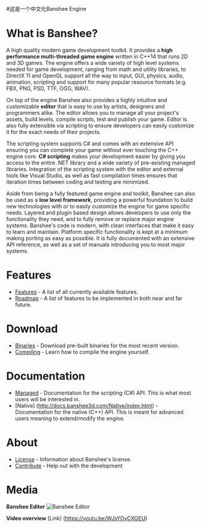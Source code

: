 #这是一个中文化Banshee Engine

# What is Banshee? 
A high quality modern game development toolkit. It provides a **high performance multi-threaded game engine** written in C++14 that runs 2D and 3D games. The engine offers a wide variety of high level systems needed for game development, ranging from math and utility libraries, to DirectX 11 and OpenGL support all the way to input, GUI, physics, audio, animation, scripting and support for many popular resource formats (e.g. FBX, PNG, PSD, TTF, OGG, WAV).

On top of the engine Banshee also provides a highly intuitive and customizable **editor** that is easy to use by artists, designers and programmers alike. The editor allows you to manage all your project's assets, build levels, compile scripts, test and publish your game. Editor is also fully extensible via scripting to ensure developers can easily customize it for the exact needs of their projects.

The scripting system supports C# and comes with an extensive API ensuring you can complete your game without ever touching the C++ engine core. **C# scripting** makes your development easier by giving you access to the entire .NET library and a wide variety of pre-existing managed libraries. Integration of the scripting system with the editor and external tools like Visual Studio, as well as fast compilation times ensures that iteration times between coding and testing are minimized.

Aside from being a fully featured game engine and toolkit, Banshee can also be used as a **low level framework**, providing a powerful foundation to build new technologies with or to easily customize the engine for game specific needs. Layered and plugin based design allows developers to use only the functionality they need, and to fully remove or replace major engine systems. Banshee's code is modern, with clean interfaces that make it easy to learn and maintain. Platform specific functionality is kept at a minimum making porting as easy as possible. It is fully documented with an extensive API reference, as well as a set of manuals introducing you to most major systems.

# Features
* [Features](https://github.com/BearishSun/BansheeEngine/blob/master/Documentation/GitHub/features.md) - A list of all currently available features.
* [Roadmap](https://github.com/BearishSun/BansheeEngine/blob/master/Documentation/GitHub/roadmap.md) - A list of features to be implemented in both near and far future. 

# Download
* [Binaries](https://github.com/BearishSun/BansheeEngine/blob/master/Documentation/GitHub/install.md) - Download pre-built binaries for the most recent version.
* [Compiling](https://github.com/BearishSun/BansheeEngine/blob/master/Documentation/GitHub/compiling.md) - Learn how to compile the engine yourself.

# Documentation
* [Managed](http://docs.banshee3d.com/Managed/index.html) - Documentation for the scripting (C#) API. This is what most users will be interested in.
* [Native] (http://docs.banshee3d.com/Native/index.html) - Documentation for the native (C++) API. This is meant for advanced users meaning to extend/modify the engine.

# About
* [License](https://github.com/BearishSun/BansheeEngine/blob/master/Documentation/GitHub/license.md) - Information about Banshee's license.
* [Contribute](http://www.banshee3d.com/contribute) - Help out with the development

# Media
**Banshee Editor**
![Banshee Editor](http://bearishsun.thalassa.feralhosting.com/BansheeEditor.png "Banshee Editor")

**Video overview**
[Link] (https://youtu.be/WJsYOyCXGEU)
